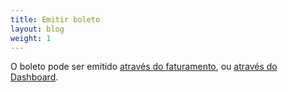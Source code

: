 ```yaml
---
title: Emitir boleto
layout: blog
weight: 1
---
```

O boleto pode ser emitido [através do faturamento](/docs/primeiros-passos/emita-boletos-de-cobrança/emitir-boleto-atraves-do-faturamento/), ou [através do Dashboard](/docs/primeiros-passos/emita-boletos-de-cobrança/emitir-boleto-atraves-do-dashboard/).